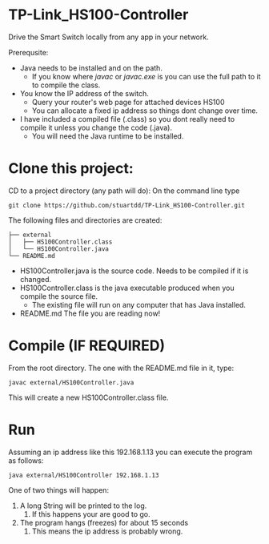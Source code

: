 # TP-Link_HS100-Controller
Drive the Smart Switch locally from any app in your network.

Prerequsite: 
* Java needs to be installed and on the path.
  * If you know where *javac* or *javac.exe* is you can use the full path to it to compile the class.
* You know the IP address of the switch.
  * Query your router's web page for attached devices HS100
  * You can allocate a fixed ip address so things dont change over time.
* I have included a compiled file (.class) so you dont really need to compile it unless you change the code (.java).
  * You will need the Java runtime to be installed.

# Clone this project:
CD to a project directory (any path will do):
On the command line type
```
git clone https://github.com/stuartdd/TP-Link_HS100-Controller.git
```
The following files and directories are created:
```
├── external
│   ├── HS100Controller.class
│   └── HS100Controller.java
└── README.md
```
* HS100Controller.java is the source code. Needs to be compiled if it is changed.
* HS100Controller.class is the java executable produced when you compile the source file.
  * The existing file will run on any computer that has Java installed.
* README.md The file you are reading now!

# Compile (IF REQUIRED)
From the root directory. The one with the README.md file in it, type:
```
javac external/HS100Controller.java
```
This will create a new HS100Controller.class file.

# Run
Assuming an ip address like this 192.168.1.13 you can execute the program as follows:
```
java external/HS100Controller 192.168.1.13
```
One of two things will happen:
1. A long String will be printed to the log. 
   1. If this happens your are good to go.
1. The program hangs (freezes) for about 15 seconds
   1. This means the ip address is probably wrong.
